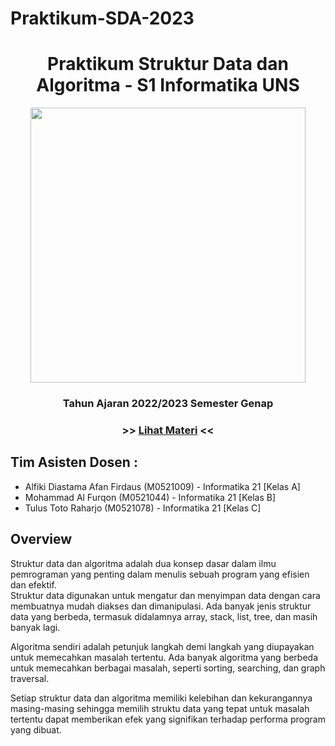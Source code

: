 # Praktikum-SDA-2023

<h1 align="center"> Praktikum Struktur Data dan Algoritma - S1 Informatika UNS </h1>
<p align ="center">  <img width = "440" height "248" src = "https://github.com/Alfurqon02/Praktikum-SDA-2023/blob/main/Material/cover.jpg" </p>
<h3 align="center"> Tahun Ajaran 2022/2023 Semester Genap </h3>
<h3 align ="center">  >> <a align = "center" href = "#"> <span align="center">Lihat Materi</span></a> << </h3>
<h2> Tim Asisten Dosen : </h2>

- Alfiki Diastama Afan Firdaus (M0521009) - Informatika 21 [Kelas A]
- Mohammad Al Furqon (M0521044) - Informatika 21 [Kelas B]
- Tulus Toto Raharjo (M0521078) - Informatika 21 [Kelas C]

<h2> Overview </h2>
Struktur data dan algoritma adalah dua konsep dasar dalam ilmu pemrograman yang penting dalam menulis sebuah program yang efisien dan efektif.
<br>
Struktur data digunakan untuk mengatur dan menyimpan data dengan cara membuatnya mudah diakses dan dimanipulasi. Ada banyak jenis struktur data yang berbeda, termasuk didalamnya array, stack, list, tree, dan masih banyak lagi. 

Algoritma sendiri adalah petunjuk langkah demi langkah yang diupayakan untuk memecahkan masalah tertentu. Ada banyak algoritma yang berbeda untuk memecahkan berbagai masalah, seperti sorting, searching, dan graph traversal.

Setiap struktur data dan algoritma memiliki kelebihan dan kekurangannya masing-masing sehingga memilih struktu data yang tepat untuk masalah tertentu dapat memberikan efek yang signifikan terhadap performa program yang dibuat.
